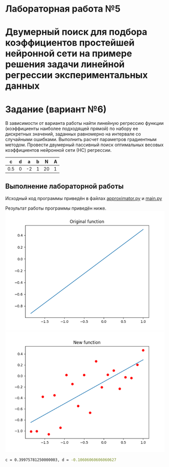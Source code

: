 # Лабораторная работа №5
# Двумерный поиск для подбора коэффициентов простейшей нейронной сети на примере решения задачи линейной регрессии экспериментальных данных

# Задание (вариант №6)

В зависимости от варианта работы найти линейную регрессию функции
(коэффициенты наиболее подходящей прямой) по набору ее дискретных значений,
заданных равномерно на интервале со случайными ошибками. Выполнить расчет
параметров градиентным методом. Провести двумерный пассивный поиск оптимальных
весовых коэффициентов нейронной сети (НС) регрессии.

| c   | d   | a   | b   | N   | A   |
|-----|-----|-----|-----|-----|-----|
|0.5  |0    | -2  |  1  | 20  |  1  |

## Выполнение лабораторной работы

Исходный код программы приведён в файлах [approximator.py](approximator.py) и [main.py](main.py)

Результат работы программы приведён ниже.
![Original](screenshots/original_function.png)
![Result](screenshots/approximation_result.png)
```bash
c = 0.39975781250000003, d = -0.10606060606060627
```
